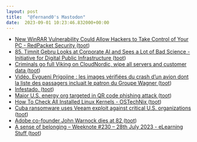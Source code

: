 ```yaml
---
layout: post
title:  "@fernand0's Mastodon"
date:  2023-09-01 10:23:46.832000+00:00
---
```

*  [New WinRAR Vulnerability Could Allow Hackers to Take Control of Your PC - RedPacket Security ](https://www.redpacketsecurity.com/new-winrar-vulnerability-could-allow-hackers-to-take-control-of-your-pc) ([toot](https://mastodon.social/@fernand0/110989398955156756))
*  [85. Timnit Gebru Looks at Corporate AI and Sees a Lot of Bad Science - Initiative for Digital Public Infrastructure ](https://publicinfrastructure.org/podcast/85-timnit-gebru) ([toot](https://mastodon.social/@fernand0/110989247050549436))
*  [Criminals go full Viking on CloudNordic, wipe all servers and customer data ](https://www.theregister.com/2023/08/23/ransomware_wipes_cloudnordic) ([toot](https://mastodon.social/@fernand0/110989016466844039))
*  [Vidéo. Evgueni Prigojine : les images vérifiées du crash d’un avion dont la liste des passagers incluait le patron du Groupe Wagner ](https://www.lemonde.fr/international/video/2023/08/23/evgueni-prigojine-les-images-verifiees-du-crash-d-un-avion-dont-la-liste-des-passagers-incluait-le-patron-du-groupe-wagner_6186339_3210.htm) ([toot](https://mastodon.social/@fernand0/110988664315472429))
*  [Infestado. ](https://avecesunafoto.wordpress.com/2023/08/31/infestado) ([toot](https://mastodon.social/@fernand0/110985447966750917))
*  [Major U.S. energy org targeted in QR code phishing attack ](https://www.bleepingcomputer.com/news/security/major-us-energy-org-targeted-in-qr-code-phishing-attack) ([toot](https://mastodon.social/@fernand0/110985331987261952))
*  [How To Check All Installed Linux Kernels - OSTechNix ](https://ostechnix.com/list-or-check-all-installed-linux-kernels-from-commandline) ([toot](https://mastodon.social/@fernand0/110985083537170320))
*  [Cuba ransomware uses Veeam exploit against critical U.S. organizations ](https://www.bleepingcomputer.com/news/security/cuba-ransomware-uses-veeam-exploit-against-critical-us-organizations) ([toot](https://mastodon.social/@fernand0/110984864494344371))
*  [Adobe co-founder John Warnock dies at 82 ](https://www.reuters.com/technology/adobes-co-founder-john-warnock-dies-82-2023-08-20) ([toot](https://mastodon.social/@fernand0/110984630465170736))
*  [A sense of belonging – Weeknote #230 – 28th July 2023 - eLearning Stuff ](https://elearningstuff.net/2023/07/28/a-sense-of-belonging-weeknote-230-28th-july-2023) ([toot](https://mastodon.social/@fernand0/110983989389365058))
